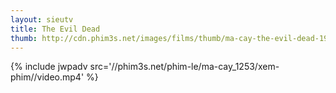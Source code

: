 ```yaml
---
layout: sieutv
title: The Evil Dead
thumb: http://cdn.phim3s.net/images/films/thumb/ma-cay-the-evil-dead-1981.jpg
---
```

{% include jwpadv src='//phim3s.net/phim-le/ma-cay_1253/xem-phim//video.mp4' %}